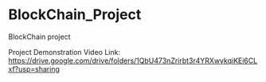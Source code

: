 # BlockChain_Project
BlockChain project


Project Demonstration Video Link:  https://drive.google.com/drive/folders/1QbU473nZrirbt3r4YRXwykqiKEi6CLxf?usp=sharing
